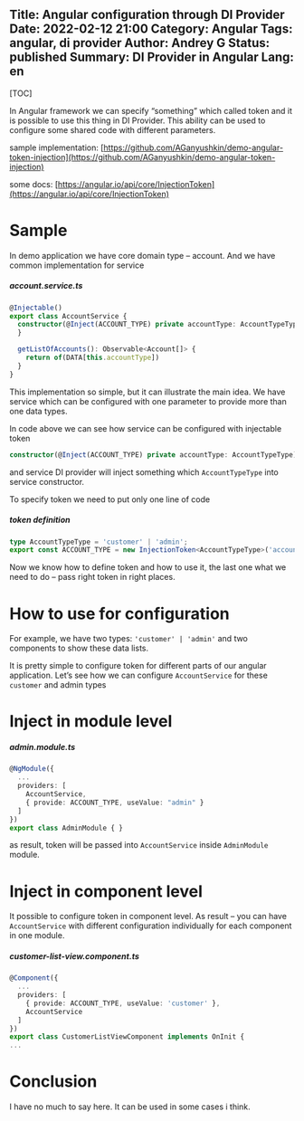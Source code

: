 Title: Angular configuration through DI Provider
Date: 2022-02-12 21:00
Category: Angular
Tags: angular, di provider
Author: Andrey G
Status: published
Summary: DI Provider in Angular
Lang: en
---

[TOC]

In Angular framework we can specify “something” which called token and it is possible to use this thing in DI Provider. This ability can be used to configure some shared code with different parameters.

sample implementation: [https://github.com/AGanyushkin/demo-angular-token-injection](https://github.com/AGanyushkin/demo-angular-token-injection)

some docs: [https://angular.io/api/core/InjectionToken](https://angular.io/api/core/InjectionToken)

# Sample

In demo application we have core domain type – account. And we have common implementation for service

##### account.service.ts
```typescript
@Injectable()
export class AccountService {
  constructor(@Inject(ACCOUNT_TYPE) private accountType: AccountTypeType) {
  }

  getListOfAccounts(): Observable<Account[]> {
    return of(DATA[this.accountType])
  }
}
```

This implementation so simple, but it can illustrate the main idea. We have service which can be configured with one parameter to provide more than one data types.

In code above we can see how service can be configured with injectable token

```typescript
constructor(@Inject(ACCOUNT_TYPE) private accountType: AccountTypeType) { }
```

and service DI provider will inject something which `AccountTypeType` into service constructor.

To specify token we need to put only one line of code

##### token definition
```typescript
type AccountTypeType = 'customer' | 'admin';
export const ACCOUNT_TYPE = new InjectionToken<AccountTypeType>('accountType');
```

Now we know how to define token and how to use it, the last one what we need to do – pass right token in right places.

# How to use for configuration

For example, we have two types: `'customer' | 'admin'` and two components to show these data lists.

It is pretty simple to configure token for different parts of our angular application. Let’s see how we can configure `AccountService` for these `customer` and admin types

# Inject in module level

##### admin.module.ts
```typescript
@NgModule({
  ...
  providers: [
    AccountService,
    { provide: ACCOUNT_TYPE, useValue: "admin" }
  ]
})
export class AdminModule { }
```

as result, token will be passed into `AccountService` inside `AdminModule` module.

# Inject in component level

It possible to configure token in component level. As result – you can have `AccountService` with different configuration individually for each component in one module.

##### customer-list-view.component.ts
```typescript
@Component({
  ...
  providers: [
    { provide: ACCOUNT_TYPE, useValue: 'customer' },
    AccountService
  ]
})
export class CustomerListViewComponent implements OnInit {
...
```

# Conclusion

I have no much to say here. It can be used in some cases i think.

